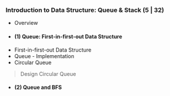 ### Introduction to Data Structure: Queue & Stack (5 | 32)
- Overview   
- #### (1) Queue: First-in-first-out Data Structure   
- First-in-first-out Data Structure   
- Queue - Implementation   
- Circular Queue   
> Design Circular Queue   
- #### (2) Queue and BFS   
> 
